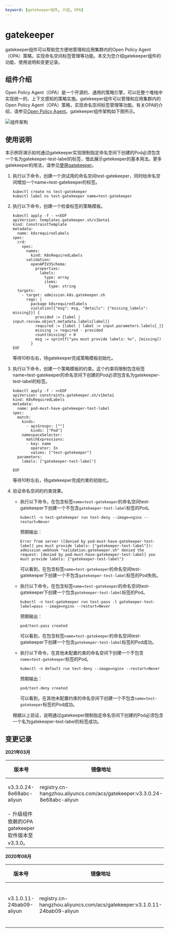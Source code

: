 ```yaml
---
keyword: [gatekeeper组件, 介绍, OPA]
---
```


# gatekeeper

gatekeeper组件可以帮助您方便地管理和应用集群内的Open Policy Agent（OPA）策略，实现命名空间标签管理等功能。本文为您介绍gatekeeper组件的功能、使用说明和变更记录。

## 组件介绍

Open Policy Agent（OPA）是一个开源的、通用的策略引擎，可以在整个堆栈中实现统一的、上下文感知的策略实施。gatekeeper组件可以管理和应用集群内的Open Policy Agent（OPA）策略，实现命名空间标签管理等功能。有关OPA的介绍，请参见[Open Policy Agent](https://www.openpolicyagent.org/)。gatekeeper组件架构如下图所示。

![组件架构](https://static-aliyun-doc.oss-accelerate.aliyuncs.com/assets/img/zh-CN/0590488951/p143242.png)

## 使用说明

本示例将演示如何通过gatekeeper实现限制指定命名空间下创建的Pod必须包含一个名为gatekeeper-test-label的标签，借此展示getekeeper的基本用法。更多gatekeeper的用法，请参见[使用gatekeeper](https://open-policy-agent.github.io/gatekeeper/website/docs/howto)。

1.  执行以下命令，创建一个测试用的命名空间test-gatekeeper，同时给命名空间增加一个name=test-gatekeeper的标签。

    ```
    kubectl create ns test-gatekeeper
    kubectl label ns test-gatekeeper name=test-gatekeeper
    ```

2.  执行以下命令，创建一个检查标签的策略模板。

    ```
    kubectl apply -f - <<EOF
    apiVersion: templates.gatekeeper.sh/v1beta1
    kind: ConstraintTemplate
    metadata:
      name: k8srequiredlabels
    spec:
      crd:
        spec:
          names:
            kind: K8sRequiredLabels
          validation:
            openAPIV3Schema:
              properties:
                labels:
                  type: array
                  items:
                    type: string
      targets:
        - target: admission.k8s.gatekeeper.sh
          rego: |
            package k8srequiredlabels
            violation[{"msg": msg, "details": {"missing_labels": missing}}] {
              provided := {label | input.review.object.metadata.labels[label]}
              required := {label | label := input.parameters.labels[_]}
              missing := required - provided
              count(missing) > 0
              msg := sprintf("you must provide labels: %v", [missing])
            }
    EOF
    ```

    等待10秒左右，待gatekeeper完成策略模板初始化。

3.  执行以下命令，创建一个策略模板的约束。这个约束将限制包含标签name=test-gatekeeper的命名空间下创建的Pod必须包含名为gatekeeper-test-label的标签。

    ```
    kubectl apply -f - <<EOF
    apiVersion: constraints.gatekeeper.sh/v1beta1
    kind: K8sRequiredLabels
    metadata:
      name: pod-must-have-gatekeeper-test-label
    spec:
      match:
        kinds:
          - apiGroups: [""]
            kinds: ["Pod"]
        namespaceSelector:
          matchExpressions:
          - key: name
            operator: In
            values: ["test-gatekeeper"]
      parameters:
        labels: ["gatekeeper-test-label"]
    
    EOF
    ```

    等待10秒左右，待gatekeeper完成约束的初始化。

4.  验证命名空间的约束效果。

    -   执行以下命令，在包含标签`name=test-gatekeeper`的命名空间test-gatekeeper下创建一个不包含`gatekeeper-test-label`标签的Pod。

        ```
        kubectl -n test-gatekeeper run test-deny --image=nginx --restart=Never
        ```

        预期输出：

        ```
        Error from server ([denied by pod-must-have-gatekeeper-test-label] you must provide labels: {"gatekeeper-test-label"}): admission webhook "validation.gatekeeper.sh" denied the request: [denied by pod-must-have-gatekeeper-test-label] you must provide labels: {"gatekeeper-test-label"}
        ```

        可以看到，在包含标签`name=test-gatekeeper`的命名空间test-gatekeeper下创建一个不包含`gatekeeper-test-label`标签的Pod失败。

    -   执行以下命令，在包含标签`name=test-gatekeeper`的命名空间test-gatekeeper下创建一个包含`gatekeeper-test-label`标签的Pod。

        ```
        kubectl -n test-gatekeeper run test-pass -l gatekeeper-test-label=pass --image=nginx --restart=Never
        ```

        预期输出：

        ```
        pod/test-pass created
        ```

        可以看到，在包含标签`name=test-gatekeeper`的命名空间test-gatekeeper下创建一个包含`gatekeeper-test-label`标签的Pod成功。

    -   执行以下命令，在其他未配置约束的命名空间下创建一个不包含`name=test-gatekeeper`标签的Pod。

        ```
        kubectl -n default run test-deny --image=nginx --restart=Never
        ```

        预期输出：

        ```
        pod/test-deny created
        ```

        可以看到，在其他未配置约束的命名空间下创建一个不包含`name=test-gatekeeper`标签的Pod成功。

    根据以上验证，说明通过gatekeeper限制指定命名空间下创建的Pod必须包含一个名为gatekeeper-test-label的标签成功。


## 变更记录

**2021年03月**

|版本号|镜像地址|变更时间|变更内容|
|---|----|----|----|
|v3.3.0.24-8e68abc-aliyun|registry.cn-hangzhou.aliyuncs.com/acs/gatekeeper:v3.3.0.24-8e68abc-aliyun|2021年03月16日|-   支持注册集群安装gatekeeper组件。
-   升级组件依赖的OPA gatekeeper软件版本至v3.3.0。 |

**2020年08月**

|版本号|镜像地址|变更时间|变更内容|
|---|----|----|----|
|v3.1.0.11-24bab09-aliyun|registry.cn-hangzhou.aliyuncs.com/acs/gatekeeper:v3.1.0.11-24bab09-aliyun|2020年08月20日|新增：升级依赖的OPA gatekeeper版本为v3.1.0-beta.12。|

